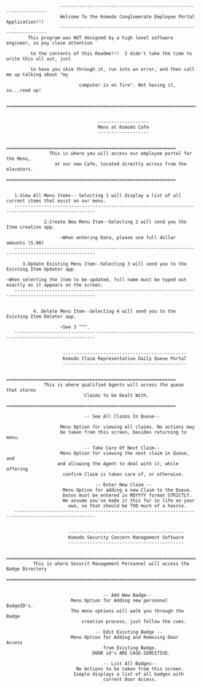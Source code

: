 

						-----------------------------------------------------------------
						Welcome To the Komodo Conglomerate Employee Portal Application!!!
						-----------------------------------------------------------------
			This program was NOT designed by a high level software engineer, so pay close attention

			 to the contents of this Readme!!!  I didn't take the time to write this all out, just

			 to have you skim through it, run into an error, and then call me up talking about "my

							   computer is on fire". Not having it, so...read up!

			========================================================================================


									  -------------------
									  Menu at Komodo Cafe
									  -------------------

					===============================================================
					This is where you will access our employee portal for the Menu,
					  at our new Cafe, located directly across from the elevators.
					===============================================================


	   1.View All Menu Items-- Selecting 1 will display a list of all current items that exist on our menu.
	   ----------------------------------------------------------------------------------------------------

				  2.Create New Menu Item--Selecting 2 will send you the Item creation app.

						~When entering Data, please use full dollar amounts (5.00)
	   ----------------------------------------------------------------------------------------------------

		  3.Update Existing Menu Item--Selecting 3 will send you to the Existing Item Updater app.

	~When selecting the item to be updated, full name must be typed out exactly as it appears on the screen.
	   ----------------------------------------------------------------------------------------------------


			  4. Delete Menu Item--Selecting 4 will send you to the Existing Item Deleter app.

						~See 3 ^^^.
	   ----------------------------------------------------------------------------------------------------


						 ----------------------------------------------
						 Komodo Claim Representative Daily Queue Portal
						 ----------------------------------------------

				  ===============================================================
				  This is where qualified Agents will access the queue that stores
								 Claims to be Dealt With.
				  ===============================================================

								 -- See All Claims In Queue--

						Menu Option for viewing all claims. No actions may 
						be taken from this screen, besides returning to menu.

								 -- Take Care Of Next Claim--
						Menu Option for viewing the next claim in Queue, and
					   and allowing the Agent to deal with it, while offering
						 confirm Claim is taken care of, or otherwise.

									 -- Enter New Claim --
						 Menu Option for adding a new Claim to the Queue.
						 Dates must be entered in MDYYYY format STRICTLY.
						 We assume you've made it this far in life on your
						   own, so that should be TOO much of a hassle.
	   ----------------------------------------------------------------------------------------------------


						   -------------------------------------------
						   Komodo Security Concern Management Software
						   -------------------------------------------

			  ==========================================================================
			  This is where Securit Management Personnel will access the Badge Directory
			  ==========================================================================


										-- Add New Badge--
							Menu Option for Adding new personnel BadgeID's.
							The menu options will walk you through the Badge
								creation process, just follow the cues.

									 -- Edit Existing Badge --
							Menu Option for Adding and Removing Door Access
										from Existing Badge.
									DOOR id's ARE CASE-SENSITIVE.

										-- List All Badges--
							  No Actions to be taken from this screen.
							 Simple displays a list of all badges with
										current Door Access. 

